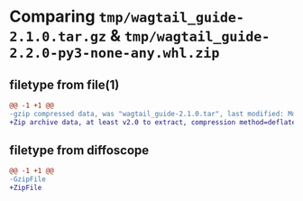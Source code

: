 # Comparing `tmp/wagtail_guide-2.1.0.tar.gz` & `tmp/wagtail_guide-2.2.0-py3-none-any.whl.zip`

## filetype from file(1)

```diff
@@ -1 +1 @@
-gzip compressed data, was "wagtail_guide-2.1.0.tar", last modified: Mon Mar 11 08:59:33 2024, max compression
+Zip archive data, at least v2.0 to extract, compression method=deflate
```

## filetype from diffoscope

```diff
@@ -1 +1 @@
-GzipFile
+ZipFile
```

